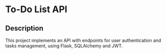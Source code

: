 # To-Do List API

## Description

This project implements an API with endpoints for user authentication and tasks management, using Flask, SQLAlchemy and
JWT.